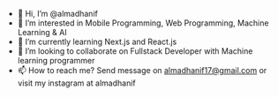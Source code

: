 - 👋 Hi, I’m @almadhanif
- 👀 I’m interested in Mobile Programming, Web Programming, Machine Learning & AI
- 🌱 I’m currently learning Next.js and React.js
- 💞️ I’m looking to collaborate on Fullstack Developer with Machine learning programmer
- 📫 How to reach me? Send message on almadhanif17@gmail.com or visit my instagram at almadhanif

<!---
almadhanif/almadhanif is a ✨ special ✨ repository because its `README.md` (this file) appears on your GitHub profile.
You can click the Preview link to take a look at your changes.
--->

